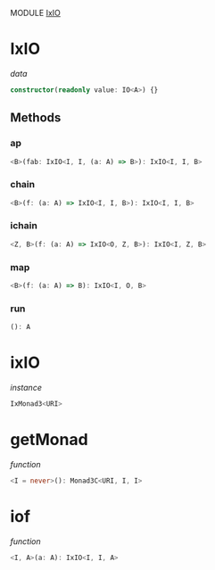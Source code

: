 MODULE [IxIO](https://github.com/gcanti/fp-ts/blob/master/src/IxIO.ts)
# IxIO
*data*
```ts
constructor(readonly value: IO<A>) {}
```
## Methods

### ap
```ts
<B>(fab: IxIO<I, I, (a: A) => B>): IxIO<I, I, B> 
```
### chain
```ts
<B>(f: (a: A) => IxIO<I, I, B>): IxIO<I, I, B> 
```
### ichain
```ts
<Z, B>(f: (a: A) => IxIO<O, Z, B>): IxIO<I, Z, B> 
```
### map
```ts
<B>(f: (a: A) => B): IxIO<I, O, B> 
```
### run
```ts
(): A 
```
# ixIO
*instance*
```ts
IxMonad3<URI>
```
# getMonad
*function*
```ts
<I = never>(): Monad3C<URI, I, I>
```

# iof
*function*
```ts
<I, A>(a: A): IxIO<I, I, A>
```